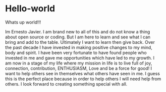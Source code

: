 # Hello-world

Whats up world!!!

Im Ernesto Javier.  I am brand new to all of this and do not know a thing about open source or coding.  But I am here to learn and see what I can bring and add to the table.  Ultimately I want to learn then give back.  Over the past decade I have invested in making positive changes to my mind, body and spirit.  I have been very fortunate to have found people who invested in me and gave me opportunities which have led to my growth.  I am now in a stage of my life where my mission in life is to live full of joy, connection, contribution, ENTHUSIASM, Love and be a force for good!  I want to help others see in themselves what others have seen in me.  I guess this is the perfect place because in order to help others I will need help from others.  I look forward to creating something special with all.
